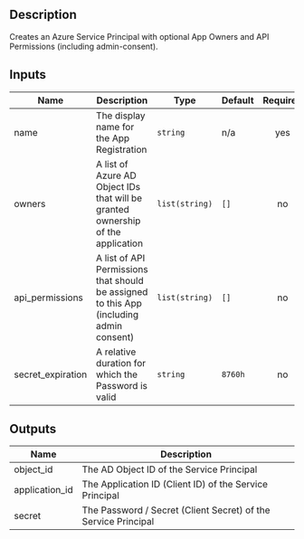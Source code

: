 ## Description

Creates an Azure Service Principal with optional App Owners and API Permissions (including admin-consent).

## Inputs

| Name              | Description                                                                             | Type           | Default | Required |
|-------------------|-----------------------------------------------------------------------------------------|----------------|---------|:--------:|
| name              | The display name for the App Registration                                               | `string`       | n/a     |   yes    |
| owners            | A list of Azure AD Object IDs that will be granted ownership of the application         | `list(string)` | `[]`    |    no    |
| api_permissions   | A list of API Permissions that should be assigned to this App (including admin consent) | `list(string)` | `[]`    |    no    |
| secret_expiration | A relative duration for which the Password is valid                                     | `string`       | `8760h` |    no    |

## Outputs

| Name           | Description                                                    |
|----------------|----------------------------------------------------------------|
| object_id      | The AD Object ID of the Service Principal                      |
| application_id | The Application ID (Client ID) of the Service Principal        |
| secret         | The Password / Secret (Client Secret) of the Service Principal |
